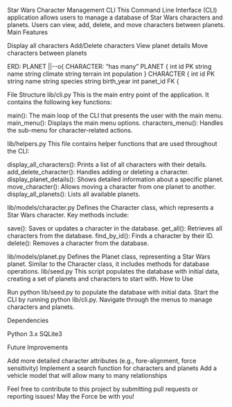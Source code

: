 Star Wars Character Management CLI
This Command Line Interface (CLI) application allows users to manage a database of Star Wars characters and planets. Users can view, add, delete, and move characters between planets.
Main Features

Display all characters
Add/Delete characters
View planet details
Move characters between planets

ERD:
PLANET ||--o{ CHARACTER: “has many”
PLANET {
int id PK
string name
string climate
string terrain
int population
}
CHARACTER {
int id PK
string name
string species
string birth_year
int panet_id FK
{

File Structure
lib/cli.py
This is the main entry point of the application. It contains the following key functions:

main(): The main loop of the CLI that presents the user with the main menu.
main_menu(): Displays the main menu options.
characters_menu(): Handles the sub-menu for character-related actions.

lib/helpers.py
This file contains helper functions that are used throughout the CLI:

display_all_characters(): Prints a list of all characters with their details.
add_delete_character(): Handles adding or deleting a character.
display_planet_details(): Shows detailed information about a specific planet.
move_character(): Allows moving a character from one planet to another.
display_all_planets(): Lists all available planets.

lib/models/character.py
Defines the Character class, which represents a Star Wars character. Key methods include:

save(): Saves or updates a character in the database.
get_all(): Retrieves all characters from the database.
find_by_id(): Finds a character by their ID.
delete(): Removes a character from the database.

lib/models/planet.py
Defines the Planet class, representing a Star Wars planet. Similar to the Character class, it includes methods for database operations.
lib/seed.py
This script populates the database with initial data, creating a set of planets and characters to start with.
How to Use

Run python lib/seed.py to populate the database with initial data.
Start the CLI by running python lib/cli.py.
Navigate through the menus to manage characters and planets.

Dependencies

Python 3.x
SQLite3

Future Improvements

Add more detailed character attributes (e.g., fore-alignment, force sensitivity)
Implement a search function for characters and planets
Add a vehicle model that will allow many to many relationships

Feel free to contribute to this project by submitting pull requests or reporting issues!
May the Force be with you!

<!-- # Phase 3 CLI+ORM Project Template

## Learning Goals

- Discuss the basic directory structure of a CLI.
- Outline the first steps in building a CLI.

---

## Introduction

You now have a basic idea of what constitutes a CLI. Fork and clone this lesson
for a project template for your CLI.

Take a look at the directory structure:

```console
.
├── Pipfile
├── Pipfile.lock
├── README.md
└── lib
    ├── models
    │   ├── __init__.py
    │   └── model_1.py
    ├── cli.py
    ├── debug.py
    └── helpers.py
```

Note: The directory also includes two files named `CONTRIBUTING.md` and
`LICENSE.md` that are specific to Flatiron's curriculum. You can disregard or
delete the files if you want.

---

## Generating Your Environment

You might have noticed in the file structure- there's already a Pipfile!

Install any additional dependencies you know you'll need for your project by
adding them to the `Pipfile`. Then run the commands:

```console
pipenv install
pipenv shell
```

---

## Generating Your CLI

A CLI is, simply put, an interactive script and prompts the user and performs
operations based on user input.

The project template has a sample CLI in `lib/cli.py` that looks like this:

```py
# lib/cli.py

from helpers import (
    exit_program,
    helper_1
)


def main():
    while True:
        menu()
        choice = input("> ")
        if choice == "0":
            exit_program()
        elif choice == "1":
            helper_1()
        else:
            print("Invalid choice")


def menu():
    print("Please select an option:")
    print("0. Exit the program")
    print("1. Some useful function")


if __name__ == "__main__":
    main()
```

The helper functions are located in `lib/helpers.py`:

```py
# lib/helpers.py

def helper_1():
    print("Performing useful function#1.")


def exit_program():
    print("Goodbye!")
    exit()
```

You can run the template CLI with `python lib/cli.py`, or include the shebang
and make it executable with `chmod +x`. The template CLI will ask for input, do
some work, and accomplish some sort of task.

Past that, CLIs can be whatever you'd like, as long as you follow the project
requirements.

Of course, you will update `lib/cli.py` with prompts that are appropriate for
your application, and you will update `lib/helpers.py` to replace `helper_1()`
with a useful function based on the specific problem domain you decide to
implement, along with adding other helper functions to the module.

In the `lib/models` folder, you should rename `model_1.py` with the name of a
data model class from your specific problem domain, and add other classes to the
folder as needed. The file `lib/models/__init__.py` has been initialized to
create the necessary database constants. You need to add import statements to
the various data model classes in order to use the database constants.

You are also welcome to implement a different module and directory structure.
However, your project should be well organized, modular, and follow the design
principal of separation of concerns, which means you should separate code
related to:

- User interface
- Data persistence
- Problem domain rules and logic

---

## Updating README.md

`README.md` is a Markdown file that should describe your project. You will
replace the contents of this `README.md` file with a description of **your**
actual project.

Markdown is not a language that we cover in Flatiron's Software Engineering
curriculum, but it's not a particularly difficult language to learn (if you've
ever left a comment on Reddit, you might already know the basics). Refer to the
cheat sheet in this assignments's resources for a basic guide to Markdown.

### What Goes into a README?

This README serves as a template. Replace the contents of this file to describe
the important files in your project and describe what they do. Each Python file
that you edit should get at least a paragraph, and each function should be
described with a sentence or two.

Describe your actual CLI script first, and with a good level of detail. The rest
should be ordered by importance to the user. (Probably functions next, then
models.)

Screenshots and links to resources that you used throughout are also useful to
users and collaborators, but a little more syntactically complicated. Only add
these in if you're feeling comfortable with Markdown.

---

## Conclusion

A lot of work goes into a good CLI, but it all relies on concepts that you've
practiced quite a bit by now. Hopefully this template and guide will get you off
to a good start with your Phase 3 Project.

Happy coding!

---

## Resources

- [Markdown Cheat Sheet](https://www.markdownguide.org/cheat-sheet/) -->
